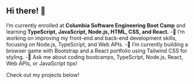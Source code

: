 ## Hi there! 👋

I’m currently enrolled at **Columbia Software Engineering Boot Camp** and learning **TypeScript, JavaScript, Node.js, HTML, CSS, and React.**
-🔭 I’m working on improving my front-end and back-end development skills, focusing on Node.js, TypeScript, and Web APIs.
-🌱 I’m currently building a browser game with Bootstrap and a React portfolio using Tailwind CSS for styling.
-💬 Ask me about coding bootcamps, TypeScript, Node.js, React, Web APIs, or JavaScript tips!

Check out my projects below!
